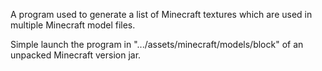 A program used to generate a list of Minecraft textures which are used in multiple Minecraft model files.

Simple launch the program in ".../assets/minecraft/models/block" of an unpacked Minecraft version jar.

